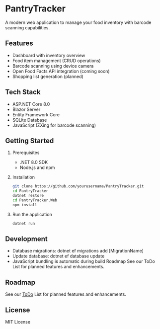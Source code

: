 # PantryTracker

A modern web application to manage your food inventory with barcode scanning capabilities.

## Features

- Dashboard with inventory overview
- Food item management (CRUD operations)
- Barcode scanning using device camera
- Open Food Facts API integration (coming soon)
- Shopping list generation (planned)

## Tech Stack

- ASP.NET Core 8.0
- Blazor Server
- Entity Framework Core
- SQLite Database
- JavaScript (ZXing for barcode scanning)

## Getting Started

1. Prerequisites
    - .NET 8.0 SDK
    - Node.js and npm

2. Installation
   ```bash
   git clone https://github.com/yourusername/PantryTracker.git
   cd PantryTracker
   dotnet restore
   cd PantryTracker.Web
   npm install
   ```
3. Run the application 
   ```bash
   dotnet run
   ```

## Development
- Database migrations: dotnet ef migrations add [MigrationName]
- Update database: dotnet ef database update
- JavaScript bundling is automatic during build
  Roadmap
  See our ToDo List for planned features and enhancements.

## Roadmap
See our [ToDo](TODO.md) List for planned features and enhancements.

## License
MIT License